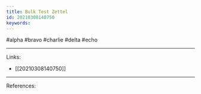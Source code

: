 ```yaml
---
title: Bulk Test Zettel
id: 20210308140750
keywords:
---
```

#alpha #bravo #charlie #delta #echo

---
Links:

- [[20210308140750]]

---
References:

